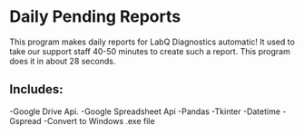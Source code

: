# Daily Pending Reports

This program makes daily reports for LabQ Diagnostics automatic!
It used to take our support staff 40-50 minutes to create such a report.
This program does it in about 28 seconds. 

## Includes:
-Google Drive Api.
-Google Spreadsheet Api
-Pandas
-Tkinter
-Datetime
-Gspread
-Convert to Windows .exe file